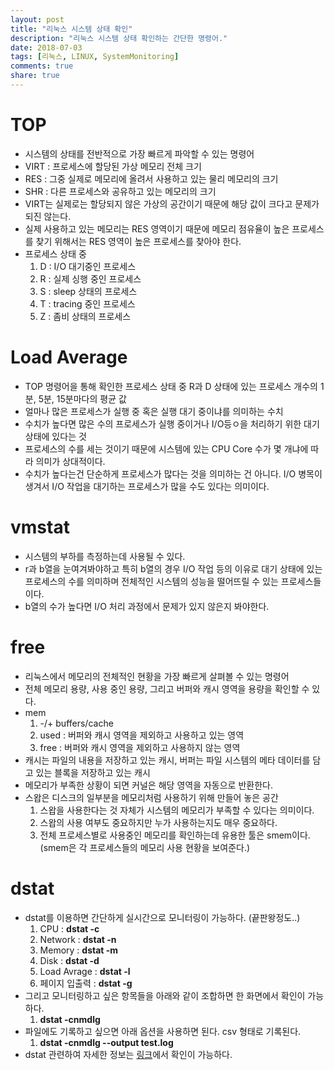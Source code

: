 ```yaml
---
layout: post
title: "리눅스 시스템 상태 확인"
description: "리눅스 시스템 상태 확인하는 간단한 명령어."
date: 2018-07-03
tags: [리눅스, LINUX, SystemMonitoring]
comments: true
share: true
---
```


# TOP

* 시스템의 상태를 전반적으로 가장 빠르게 파악할 수 있는 명령어
* VIRT : 프로세스에 할당된 가상 메모리 전체 크기
* RES : 그중 실제로 메모리에 올려서 사용하고 있는 물리 메모리의 크기
* SHR : 다른 프로세스와 공유하고 있는 메모리의 크기
* VIRT는 실제로는 할당되지 않은 가상의 공간이기 때문에 해당 값이 크다고 문제가 되진 않는다.
* 실제 사용하고 있는 메모리는 RES 영역이기 때문에 메모리 점유율이 높은 프로세스를 찾기 위해서는 RES 영역이 높은 프로세스를 찾아야 한다.
* 프로세스 상태 중
  1. D :  I/O 대기중인 프로세스
  2. R : 실제 싱행 중인 프로세스
  3. S : sleep 상태의 프로세스
  4. T : tracing 중인 프로세스
  5. Z : 좀비 상태의 프로세스

# Load Average

* TOP 명령어을 통해 확인한 프로세스 상태 중 R과 D 상태에 있는 프로세스 개수의 1분, 5분, 15분마다의 평균 값
* 얼마나 많은 프로세스가 실행 중 혹은 실행 대기 중이냐를 의미하는 수치
* 수치가 높다면 많은 수의 프로세스가 실행 중이거나 I/O등ㅇ을 처리하기 위한 대기상태에 있다는 것
* 프로세스의 수를 세는 것이기 때문에 시스템에 있는 CPU Core 수가 몇 개냐에 따라 의미가 상대적이다.
* 수치가 높다는건 단순하게 프로세스가 많다는 것을 의미하는 건 아니다. I/O 병목이 생겨서 I/O 작업을 대기하는 프로세스가 많을 수도 있다는 의미이다.

# vmstat

* 시스템의 부하를 측정하는데 사용될 수 있다.
* r과 b열을 눈여겨봐야하고 특히 b열의 경우 I/O 작업 등의 이유로 대기 상태에 있는 프로세스의 수를 의미하며 전체적인 시스템의 성능을 떨어뜨릴 수 있는 프로세스들이다.
* b열의 수가 높다면 I/O 처리 과정에서 문제가 있지 않은지 봐야한다.

# free

* 리눅스에서 메모리의 전체적인 현황을 가장 빠르게 살펴볼 수 있는 명령어
* 전체 메모리 용량, 사용 중인 용량, 그리고 버퍼와 캐시 영역을 용량을 확인할 수 있다.
* mem
  1. -/+ buffers/cache
  2. used : 버퍼와 캐시 영역을 제외하고 사용하고 있는 영역
  3. free : 버퍼와 캐시 영역을 제외하고 사용하지 않는 영역
* 캐시는 파일의 내용을 저장하고 있는 캐시, 버퍼는 파일 시스템의 메타 데이터를 담고 있는 블록을 저장하고 있는 캐시
* 메모리가 부족한 상황이 되면 커널은 해당 영역을 자동으로 반환한다.
* 스왑은 디스크의 일부분을 메모리처럼 사용하기 위해 만들어 놓은 공간
  1. 스왑을 사용한다는 것 자체가 시스템의 메모리가 부족할 수 있다는 의미이다.
  2. 스왑의 사용 여부도 중요하지만 누가 사용하는지도 매우 중요하다.
  3. 전체 프로세스별로 사용중인 메모리를 확인하는데 유용한 툴은 smem이다.(smem은 각 프로세스들의 메모리 사용 현황을 보여준다.)

# dstat

* dstat를 이용하면 간단하게 실시간으로 모니터링이 가능하다. (끝판왕정도..)
  1. CPU : **dstat -c**
  2. Network : **dstat -n**
  3. Memory : **dstat -m**
  4. Disk : **dstat -d**
  5. Load Avrage : **dstat -l**
  6. 페이지 입출력 : **dstat -g**
* 그리고 모니터링하고 싶은 항목들을 아래와 같이 조합하면 한 화면에서 확인이 가능하다.
  1. **dstat -cnmdlg**
* 파일에도 기록하고 싶으면 아래 옵션을 사용하면 된다. csv 형태로 기록된다.
  1. **dstat -cnmdlg --output test.log**
* dstat 관련하여 자세한 정보는 [링크](http://dag.wiee.rs/home-made/dstat/)에서 확인이 가능하다.
